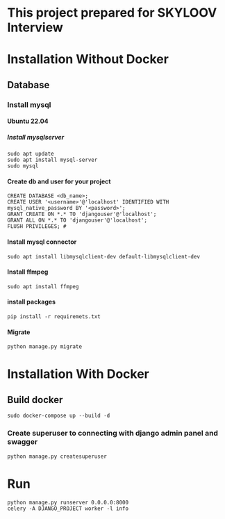 # This project prepared for SKYLOOV Interview

# Installation Without Docker
## Database
### Install mysql
#### Ubuntu 22.04
##### Install mysqlserver
```
sudo apt update
sudo apt install mysql-server
sudo mysql
```
#### Create db and user for your project
```
CREATE DATABASE <db_name>;
CREATE USER '<username>'@'localhost' IDENTIFIED WITH mysql_native_password BY '<password>';
GRANT CREATE ON *.* TO 'djangouser'@'localhost';
GRANT ALL ON *.* TO 'djangouser'@'localhost';
FLUSH PRIVILEGES; #
```
#### Install mysql connector
```
sudo apt install libmysqlclient-dev default-libmysqlclient-dev
```

#### Install ffmpeg
```commandline
sudo apt install ffmpeg
```

#### install packages
```commandline
pip install -r requiremets.txt
```

#### Migrate
```
python manage.py migrate
```

# Installation With Docker

## Build docker
```
sudo docker-compose up --build -d
```
### Create superuser to connecting with django admin panel and swagger
```commandline
python manage.py createsuperuser
```

# Run
```commandline
python manage.py runserver 0.0.0.0:8000
celery -A DJANGO_PROJECT worker -l info
```